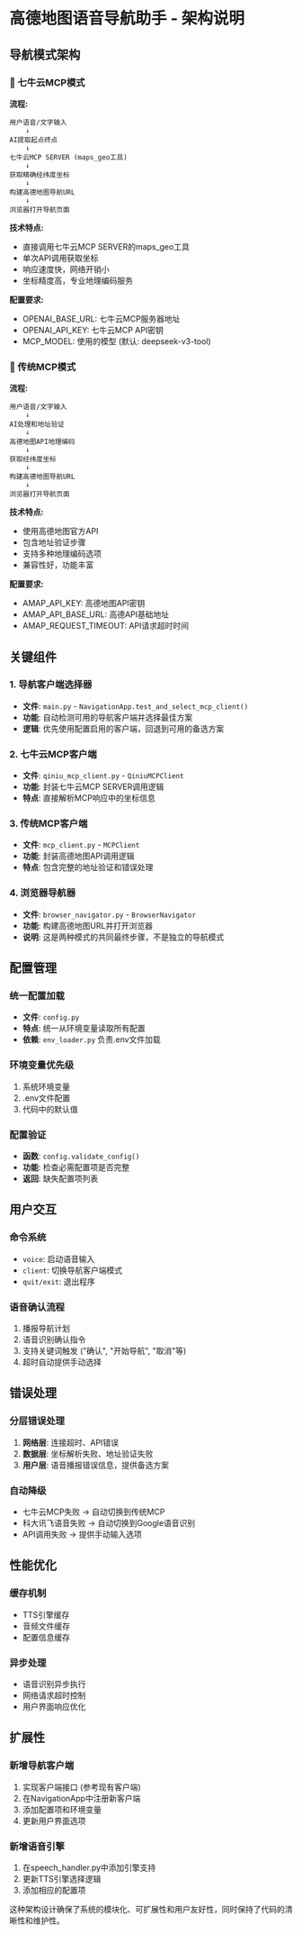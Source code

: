 # 高德地图语音导航助手 - 架构说明

## 导航模式架构

### 🚀 七牛云MCP模式

**流程:**
```
用户语音/文字输入 
    ↓
AI提取起点终点
    ↓
七牛云MCP SERVER (maps_geo工具)
    ↓
获取精确经纬度坐标
    ↓
构建高德地图导航URL
    ↓
浏览器打开导航页面
```

**技术特点:**
- 直接调用七牛云MCP SERVER的maps_geo工具
- 单次API调用获取坐标
- 响应速度快，网络开销小
- 坐标精度高，专业地理编码服务

**配置要求:**
- OPENAI_BASE_URL: 七牛云MCP服务器地址
- OPENAI_API_KEY: 七牛云MCP API密钥
- MCP_MODEL: 使用的模型 (默认: deepseek-v3-tool)

### 🔄 传统MCP模式

**流程:**
```
用户语音/文字输入
    ↓
AI处理和地址验证
    ↓
高德地图API地理编码
    ↓
获取经纬度坐标
    ↓
构建高德地图导航URL
    ↓
浏览器打开导航页面
```

**技术特点:**
- 使用高德地图官方API
- 包含地址验证步骤
- 支持多种地理编码选项
- 兼容性好，功能丰富

**配置要求:**
- AMAP_API_KEY: 高德地图API密钥
- AMAP_API_BASE_URL: 高德API基础地址
- AMAP_REQUEST_TIMEOUT: API请求超时时间

## 关键组件

### 1. 导航客户端选择器
- **文件**: `main.py` - `NavigationApp.test_and_select_mcp_client()`
- **功能**: 自动检测可用的导航客户端并选择最佳方案
- **逻辑**: 优先使用配置启用的客户端，回退到可用的备选方案

### 2. 七牛云MCP客户端
- **文件**: `qiniu_mcp_client.py` - `QiniuMCPClient`
- **功能**: 封装七牛云MCP SERVER调用逻辑
- **特点**: 直接解析MCP响应中的坐标信息

### 3. 传统MCP客户端
- **文件**: `mcp_client.py` - `MCPClient`
- **功能**: 封装高德地图API调用逻辑
- **特点**: 包含完整的地址验证和错误处理

### 4. 浏览器导航器
- **文件**: `browser_navigator.py` - `BrowserNavigator`
- **功能**: 构建高德地图URL并打开浏览器
- **说明**: 这是两种模式的共同最终步骤，不是独立的导航模式

## 配置管理

### 统一配置加载
- **文件**: `config.py`
- **特点**: 统一从环境变量读取所有配置
- **依赖**: `env_loader.py` 负责.env文件加载

### 环境变量优先级
1. 系统环境变量
2. .env文件配置
3. 代码中的默认值

### 配置验证
- **函数**: `config.validate_config()`
- **功能**: 检查必需配置项是否完整
- **返回**: 缺失配置项列表

## 用户交互

### 命令系统
- `voice`: 启动语音输入
- `client`: 切换导航客户端模式
- `quit/exit`: 退出程序

### 语音确认流程
1. 播报导航计划
2. 语音识别确认指令
3. 支持关键词触发 ("确认", "开始导航", "取消"等)
4. 超时自动提供手动选择

## 错误处理

### 分层错误处理
1. **网络层**: 连接超时、API错误
2. **数据层**: 坐标解析失败、地址验证失败
3. **用户层**: 语音播报错误信息，提供备选方案

### 自动降级
- 七牛云MCP失败 → 自动切换到传统MCP
- 科大讯飞语音失败 → 自动切换到Google语音识别
- API调用失败 → 提供手动输入选项

## 性能优化

### 缓存机制
- TTS引擎缓存
- 音频文件缓存
- 配置信息缓存

### 异步处理
- 语音识别异步执行
- 网络请求超时控制
- 用户界面响应优化

## 扩展性

### 新增导航客户端
1. 实现客户端接口 (参考现有客户端)
2. 在NavigationApp中注册新客户端
3. 添加配置项和环境变量
4. 更新用户界面选项

### 新增语音引擎
1. 在speech_handler.py中添加引擎支持
2. 更新TTS引擎选择逻辑
3. 添加相应的配置项

这种架构设计确保了系统的模块化、可扩展性和用户友好性，同时保持了代码的清晰性和维护性。